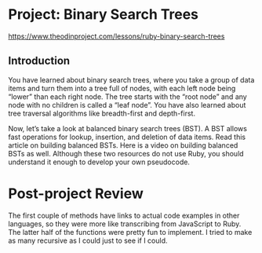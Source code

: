 # Project: Binary Search Trees

https://www.theodinproject.com/lessons/ruby-binary-search-trees

## Introduction

You have learned about binary search trees, where you take a group of data items and turn them into a tree full of nodes, with each left node being “lower” than each right node. The tree starts with the “root node” and any node with no children is called a “leaf node”. You have also learned about tree traversal algorithms like breadth-first and depth-first.

Now, let’s take a look at balanced binary search trees (BST). A BST allows fast operations for lookup, insertion, and deletion of data items. Read this article on building balanced BSTs. Here is a video on building balanced BSTs as well. Although these two resources do not use Ruby, you should understand it enough to develop your own pseudocode.

# Post-project Review

The first couple of methods have links to actual code examples in other languages, so they were more like transcribing from JavaScript to Ruby. The latter half of the functions were pretty fun to implement. I tried to make as many recursive as I could just to see if I could.

